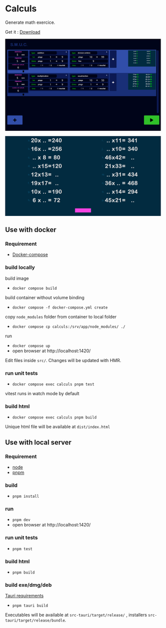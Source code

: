 # Calculs

Generate math exercice.

Get it : [Download](https://github.com/RemiGirard/calculs/releases/tag/v1.11.2)

![screenshot configuration](doc/asset/screenshotConfiguration02.png)

![screenshot exercices](doc/asset/screenshotExercice02.png)

## Use with docker
### Requirement

- [Docker-compose](https://docs.docker.com/compose/install/)

### build locally

build image
- `docker compose build`

build container without volume binding
- `docker compose -f docker-compose.yml create`

copy `node_modules` folder from container to local folder
- `docker compose cp calculs:/srv/app/node_modules/ ./` 

run
- `docker compose up`
- open browser at http://localhost:1420/

Edit files inside `src/`. Changes will be updated with HMR.

### run unit tests

- `docker compose exec calculs pnpm test`

vitest runs in watch mode by default

### build html

- `docker compose exec calculs pnpm build`

Unique html file will be available at `dist/index.html`

## Use with local server

### Requirement

- [node](https://nodejs.org/en)
- [pnpm](https://pnpm.io/installation)

### build

- `pnpm install`

### run

- `pnpm dev`
- open browser at http://localhost:1420/

### run unit tests
- `pnpm test`

### build html
- `pnpm build`

### build exe/dmg/deb

[Tauri requirements](https://tauri.app/v1/guides/getting-started/prerequisites)

- `pnpm tauri build`

Executables will be available at `src-tauri/target/release/` , installers `src-tauri/target/release/bundle`.

